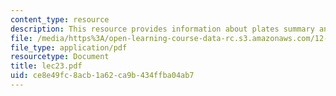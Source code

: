```yaml
---
content_type: resource
description: This resource provides information about plates summary and fluids.
file: /media/https%3A/open-learning-course-data-rc.s3.amazonaws.com/12-005-applications-of-continuum-mechanics-to-earth-atmospheric-and-planetary-sciences-spring-2006/ce8e49fc8acb1a62ca9b434ffba04ab7_lec23.pdf
file_type: application/pdf
resourcetype: Document
title: lec23.pdf
uid: ce8e49fc-8acb-1a62-ca9b-434ffba04ab7
---
```

